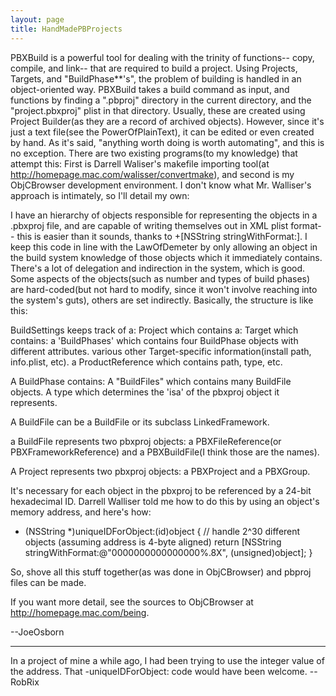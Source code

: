 ```yaml
---
layout: page
title: HandMadePBProjects
---
```


PBXBuild is a powerful tool for dealing with the trinity of functions-- copy, compile, and link-- that  are required to build a project.  Using Projects, Targets, and "BuildPhase**'s", the problem of building is handled in an object-oriented way.  PBXBuild takes a build command as input, and functions by finding a ".pbproj" directory in the current directory, and the "project.pbxproj" plist in that directory.  Usually, these are created using Project Builder(as they are a record of archived objects).  However, since it's just a text file(see the PowerOfPlainText), it can be edited or even created by hand.  As it's said, "anything worth doing is worth automating", and this is no exception.  There are two existing programs(to my knowledge) that attempt this:  First is Darrell Waliser's makefile importing tool(at http://homepage.mac.com/walisser/convertmake), and second is my ObjCBrowser development environment.  I don't know what Mr. Walliser's approach is intimately, so I'll detail my own:

I have an hierarchy of objects responsible for representing the objects in a .pbxproj file, and are capable of writing themselves out in XML plist format-- this is easier than it sounds, thanks to +[NSString stringWithFormat:].  I keep this code in line with the LawOfDemeter by only allowing an object in the build system knowledge of those objects which it immediately contains.  There's a lot of delegation and indirection in the system, which is good.  Some aspects of the objects(such as number and types of build phases) are hard-coded(but not hard to modify, since it won't involve reaching into the system's guts), others are set indirectly.  Basically, the structure is like this:

    
BuildSettings keeps track of a: Project 
         which contains a: Target 
                   which contains:
                        a 'BuildPhases' which contains four BuildPhase objects with different attributes.
                        various other Target-specific information(install path, info.plist, etc).
                        a ProductReference which contains path, type, etc.

A BuildPhase contains:
      A "BuildFiles" which contains many BuildFile objects.
      A type which determines the 'isa' of the pbxproj object it represents.

A BuildFile can be a BuildFile or its subclass LinkedFramework.

a BuildFile represents two pbxproj objects: 
                 a PBXFileReference(or PBXFrameworkReference) and a
                    PBXBuildFile(I think those are the names).

A Project represents two pbxproj objects:
                  a PBXProject and a 
                  PBXGroup.


It's necessary for each object in the pbxproj to be referenced by a 24-bit hexadecimal ID.  Darrell Walliser told me how to do this by using an object's memory address, and here's how:

    
- (NSString *)uniqueIDForObject:(id)object
{
     // handle 2^30 different objects (assuming address is 4-byte aligned)
     return [NSString stringWithFormat:@"0000000000000000%.8X", (unsigned)object];
}


So, shove all this stuff together(as was done in ObjCBrowser) and pbproj files can be made.

If you want more detail, see the sources to ObjCBrowser at http://homepage.mac.com/being.

--JoeOsborn

----

In a project of mine a while ago, I had been trying to use the integer value of the address. That -uniqueIDForObject: code would have been welcome. -- RobRix

